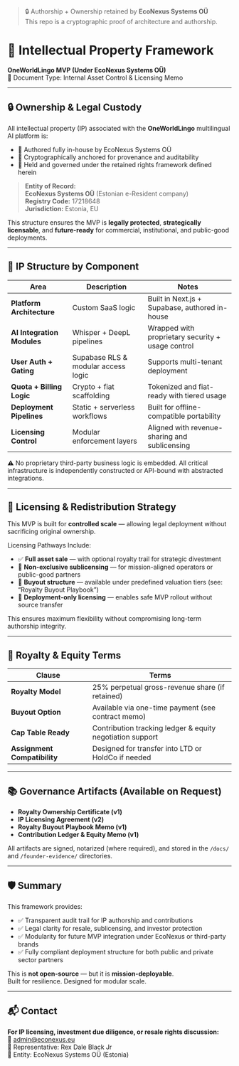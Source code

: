 > 🔒 Authorship + Ownership retained by **EcoNexus Systems OÜ**  
> This repo is a cryptographic proof of architecture and authorship.


# 📑 Intellectual Property Framework  
**OneWorldLingo MVP (Under EcoNexus Systems OÜ)**  
📍 Document Type: Internal Asset Control & Licensing Memo

---

## 🔒 Ownership & Legal Custody

All intellectual property (IP) associated with the **OneWorldLingo** multilingual AI platform is:

- 🧠 Authored fully in-house by EcoNexus Systems OÜ  
- 🔏 Cryptographically anchored for provenance and auditability  
- 📜 Held and governed under the retained rights framework defined herein  

> **Entity of Record:**  
> **EcoNexus Systems OÜ** (Estonian e-Resident company)  
> **Registry Code:** 17218648  
> **Jurisdiction:** Estonia, EU

This structure ensures the MVP is **legally protected**, **strategically licensable**, and **future-ready** for commercial, institutional, and public-good deployments.

---

## 🧩 IP Structure by Component

| Area | Description | Notes |
|------|-------------|-------|
| **Platform Architecture** | Custom SaaS logic | Built in Next.js + Supabase, authored in-house |
| **AI Integration Modules** | Whisper + DeepL pipelines | Wrapped with proprietary security + usage control |
| **User Auth + Gating** | Supabase RLS & modular access logic | Supports multi-tenant deployment |
| **Quota + Billing Logic** | Crypto + fiat scaffolding | Tokenized and fiat-ready with tiered usage |
| **Deployment Pipelines** | Static + serverless workflows | Built for offline-compatible portability |
| **Licensing Control** | Modular enforcement layers | Aligned with revenue-sharing and sublicensing |

⚠️ No proprietary third-party business logic is embedded. All critical infrastructure is independently constructed or API-bound with abstracted integrations.

---

## 🔄 Licensing & Redistribution Strategy

This MVP is built for **controlled scale** — allowing legal deployment without sacrificing original ownership.

Licensing Pathways Include:

- ✅ **Full asset sale** — with optional royalty trail for strategic divestment  
- 🤝 **Non-exclusive sublicensing** — for mission-aligned operators or public-good partners  
- 📜 **Buyout structure** — available under predefined valuation tiers (see: “Royalty Buyout Playbook”)  
- 🎯 **Deployment-only licensing** — enables safe MVP rollout without source transfer  

This ensures maximum flexibility without compromising long-term authorship integrity.

---

## 🧾 Royalty & Equity Terms

| Clause | Terms |
|--------|-------|
| **Royalty Model** | 25% perpetual gross-revenue share (if retained) |
| **Buyout Option** | Available via one-time payment (see contract memo) |
| **Cap Table Ready** | Contribution tracking ledger & equity negotiation support |
| **Assignment Compatibility** | Designed for transfer into LTD or HoldCo if needed |

---

## 📚 Governance Artifacts (Available on Request)

- **Royalty Ownership Certificate (v1)**  
- **IP Licensing Agreement (v2)**  
- **Royalty Buyout Playbook Memo (v1)**  
- **Contribution Ledger & Equity Memo (v1)**

All artifacts are signed, notarized (where required), and stored in the `/docs/` and `/founder-evidence/` directories.

---

## 🛡️ Summary

This framework provides:

- ✅ Transparent audit trail for IP authorship and contributions  
- ✅ Legal clarity for resale, sublicensing, and investor protection  
- ✅ Modularity for future MVP integration under EcoNexus or third-party brands  
- ✅ Fully compliant deployment structure for both public and private sector partners  

This is **not open-source** — but it is **mission-deployable**.  
Built for resilience. Designed for modular scale.

---

## 📬 Contact

**For IP licensing, investment due diligence, or resale rights discussion:**  
📧 admin@econexus.eu  
👤 Representative: Rex Dale Black Jr  
🏢 Entity: EcoNexus Systems OÜ (Estonia)

